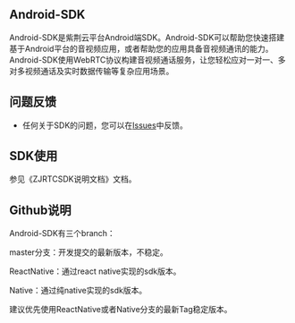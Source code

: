 ## Android-SDK

Android-SDK是紫荆云平台Android端SDK。Android-SDK可以帮助您快速搭建基于Android平台的音视频应用，或者帮助您的应用具备音视频通讯的能力。Android-SDK使用WebRTC协议构建音视频通话服务，让您轻松应对一对一、多对多视频通话及实时数据传输等复杂应用场景。

## 问题反馈

* 任何关于SDK的问题，您可以在[Issues](https://github.com/zijingcloud/Android-SDK/issues/new)中反馈。

## SDK使用

参见《ZJRTCSDK说明文档》文档。

## Github说明

Android-SDK有三个branch：

master分支：开发提交的最新版本，不稳定。

ReactNative：通过react native实现的sdk版本。

Native：通过纯native实现的sdk版本。

建议优先使用ReactNative或者Native分支的最新Tag稳定版本。


